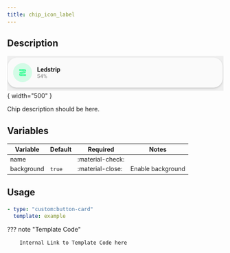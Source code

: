 ```yaml
---
title: chip_icon_label
---
```

<!-- markdownlint-disable MD046 -->

## Description

![example-image](../../assets/img/card_example.png){ width="500" }

Chip description should be here.

## Variables

| Variable | Default | Required         | Notes             |
|----------|---------|------------------|-------------------|
| name     |         | :material-check: |                   |
|background| `true`  | :material-close: | Enable background |

## Usage

```yaml
- type: "custom:button-card"
  template: example
```

??? note "Template Code"

        Internal Link to Template Code here
